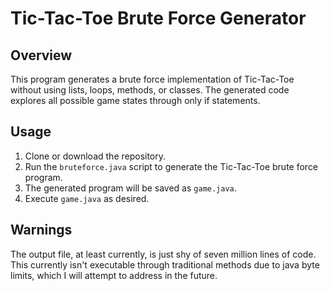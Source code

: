 # Tic-Tac-Toe Brute Force Generator

## Overview
This program generates a brute force implementation of Tic-Tac-Toe without using lists, loops, methods, or classes. The generated code explores all possible game states through only if statements.

## Usage
1. Clone or download the repository.
2. Run the `bruteforce.java` script to generate the Tic-Tac-Toe brute force program.
3. The generated program will be saved as `game.java`.
4. Execute `game.java` as desired.

## Warnings
The output file, at least currently, is just shy of seven million lines of code. This currently isn't executable through traditional methods due to java byte limits, which I will attempt to address in the future.
